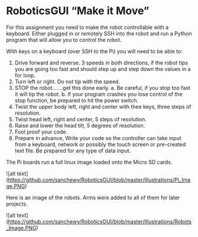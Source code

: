 # RoboticsGUI “Make it Move”

For this assignment you need to make the robot controllable with a keyboard. Either plugged in or remotely SSH into the robot and run a Python program that will allow you to control the
robot.

With keys on a keyboard (over SSH to the Pi) you will need to be able to:

1. Drive forward and reverse. 3 speeds in both directions, if the robot tips you are going too fast and should step up and step down the values in a for loop.
2. Turn left or right. Do not tip with the speed.
3. STOP the robot…….get this done early.
a. Be careful, if you stop too fast it will tip the robot.
b. If your program crashes you lose control of the stop function, be prepared to hit the power switch.
4. Twist the upper body left, right and center with thee keys, three steps of resolution.
5. Twist head left, right and center, 5 steps of resolution.
6. Raise and lower the head tilt, 5 degrees of resolution.
7. Fool proof your code.
8. Prepare in advance, Write your code so the controller can take input from a keyboard, network or possibly the touch screen or pre-created text file. Be prepared for any type
of data input.

The Pi boards run a full linux image loaded onto the Micro SD cards.

![alt text] (https://github.com/sanchewy/RoboticsGUI/blob/master/Illustrations/Pi_Image.PNG)

Here is an image of the robots. Arms were added to all of them for later projects.

![alt text] (https://github.com/sanchewy/RoboticsGUI/blob/master/Illustrations/Robots_Image.PNG)
